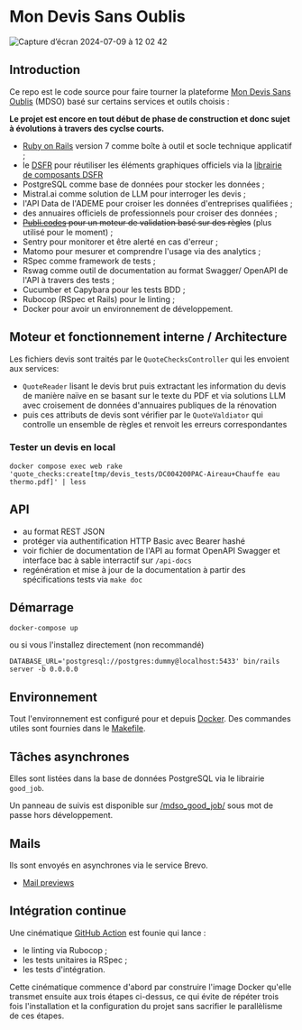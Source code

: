 # Mon Devis Sans Oublis

![Capture d’écran 2024-07-09 à 12 02 42](https://github.com/betagouv/rails-template/assets/107635/51592c9e-3f74-4384-9561-354c7085b16b)

## Introduction

Ce repo est le code source pour faire tourner la plateforme [Mon Devis Sans Oublis](https://mon-devis-sans-oublis.beta.gouv.fr/) (MDSO) basé sur certains services et outils choisis :

**Le projet est encore en tout début de phase de construction et donc sujet à évolutions à travers des cyclse courts.**

* [Ruby on Rails](https://rubyonrails.org/) version 7 comme boîte à outil et socle technique applicatif ;
* le [DSFR](https://www.systeme-de-design.gouv.fr/) pour réutiliser les éléments graphiques officiels via la [librairie de
composants DSFR](https://github.com/betagouv/dsfr-view-components)
* PostgreSQL comme base de données pour stocker les données ;
* Mistral.ai comme solution de LLM pour interroger les devis ;
* l'API Data de l'ADEME pour croiser les données d'entreprises qualifiées ;
* des annuaires officiels de professionnels pour croiser des données ;
* ~~[Publi.codes](https://publi.codes/) pour un moteur de validation basé sur des règles~~ (plus utilisé pour le moment) ;
* Sentry pour monitorer et être alerté en cas d'erreur ;
* Matomo pour mesurer et comprendre l'usage via des analytics ;
* RSpec comme framework de tests ;
* Rswag comme outil de documentation au format Swagger/ OpenAPI de l'API à travers des tests ;
* Cucumber et Capybara pour les tests BDD ;
* Rubocop (RSpec et Rails) pour le linting ;
* Docker pour avoir un environnement de développement.

## Moteur et fonctionnement interne / Architecture

Les fichiers devis sont traités par le `QuoteChecksController` qui les envoient aux services:

- `QuoteReader` lisant le devis brut puis extractant les information du devis de manière naïve en se basant sur le texte du PDF et via solutions LLM avec croisement de données d'annuaires publiques de la rénovation
- puis ces attributs de devis sont vérifier par le `QuoteValdiator` qui controlle un ensemble de règles et renvoit les erreurs correspondantes

### Tester un devis en local

`docker compose exec web rake 'quote_checks:create[tmp/devis_tests/DC004200PAC-Aireau+Chauffe eau thermo.pdf]' | less`

## API

- au format REST JSON
- protéger via authentification HTTP Basic avec Bearer hashé
- voir fichier de documentation de l'API  au format OpenAPI Swagger et interface bac à sable interractif sur `/api-docs`
- regénération et mise à jour de la documentation à partir des spécifications tests via `make doc`

## Démarrage

```shell
docker-compose up
```

ou si vous l'installez directement (non recommandé)

```shell
DATABASE_URL='postgresql://postgres:dummy@localhost:5433' bin/rails server -b 0.0.0.0
```

## Environnement

Tout l'environnement est configuré pour et depuis [Docker](https://www.docker.com/). Des
commandes utiles sont fournies dans le [Makefile](./Makefile).

## Tâches asynchrones

Elles sont listées dans la base de données PostgreSQL via le librairie `good_job`.

Un panneau de suivis est disponible sur [/mdso_good_job/](http://localhost:3000/mdso_good_job/) sous mot de passe hors développement.

## Mails

Ils sont envoyés en asynchrones via le service Brevo.

- [Mail previews](http://localhost:3000/rails/mailers/)

## Intégration continue

Une cinématique [GitHub Action](https://github.com/betagouv/mondevissansoublis/tree/main/.github/workflows) est founie qui lance :

- le linting via Rubocop ;
- les tests unitaires ia RSpec ;
- les tests d'intégration.

Cette cinématique commence d'abord par construire l'image Docker
qu'elle transmet ensuite aux trois étapes ci-dessus, ce qui évite de
répéter trois fois l'installation et la configuration du projet sans
sacrifier le parallèlisme de ces étapes.
